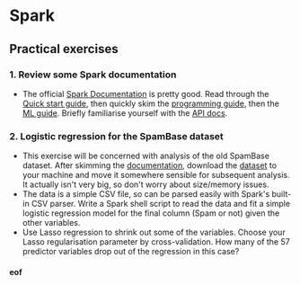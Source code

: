 # Spark

## Practical exercises

### 1. Review some Spark documentation

* The official [Spark Documentation](http://spark.apache.org/docs/2.1.0/) is pretty good. Read through the [Quick start guide](http://spark.apache.org/docs/2.1.0/quick-start.html), then quickly skim the [programming guide](http://spark.apache.org/docs/2.1.0/programming-guide.html), then the [ML guide](http://spark.apache.org/docs/2.1.0/ml-guide.html). Briefly familiarise yourself with the [API docs](http://spark.apache.org/docs/2.1.0/api/scala/index.html#org.apache.spark.package).

### 2. Logistic regression for the SpamBase dataset

* This exercise will be concerned with analysis of the old SpamBase dataset. After skimming the [documentation](ftp://ftp.ics.uci.edu/pub/machine-learning-databases/spambase/), download the [dataset](ftp://ftp.ics.uci.edu/pub/machine-learning-databases/spambase/spambase.data) to your machine and move it somewhere sensible for subsequent analysis. It actually isn't very big, so don't worry about size/memory issues.
* The data is a simple CSV file, so can be parsed easily with Spark's built-in CSV parser. Write a Spark shell script to read the data and fit a simple logistic regression model for the final column (Spam or not) given the other variables.
* Use Lasso regression to shrink out some of the variables. Choose your Lasso regularisation parameter by cross-validation. How many of the 57 predictor variables drop out of the regression in this case?

#### eof
